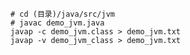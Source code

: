     # cd (目录)/java/src/jvm
    # javac demo_jvm.java
    javap -c demo_jvm.class > demo_jvm.txt
    javap -v demo_jvm_class > demo_jvm.txt
    
    